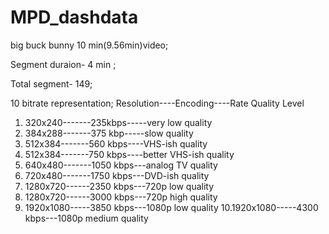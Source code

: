 # MPD_dashdata
big buck bunny  10 min(9.56min)video;

Segment duraion- 4 min ;

Total segment- 149;

10 bitrate representation;
   Resolution----Encoding----Rate Quality Level
1. 320x240-------235kbps-----very low quality
2. 384x288-------375 kbp-----slow quality
3. 512x384-------560 kbps----VHS-ish quality
4. 512x384-------750 kbps----better VHS-ish quality
5. 640x480-------1050 kbps---analog TV quality
6. 720x480-------1750 kbps---DVD-ish quality
7. 1280x720------2350 kbps---720p low quality
8. 1280x720------3000 kbps---720p high quality
9. 1920x1080-----3850 kbps---1080p low quality
10.1920x1080-----4300 kbps---1080p medium quality

 

